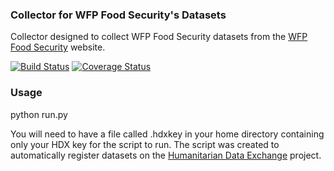 ### Collector for WFP Food Security's Datasets
Collector designed to collect WFP Food Security datasets from the [WFP Food Security](http://vam.wfp.org/sites/mvam_monitoring/) website.

[![Build Status](https://travis-ci.org/OCHA-DAP/hdxscraper-wfp-foodsecurity.svg?branch=master&ts=1)](https://travis-ci.org/OCHA-DAP/hdxscraper-wfp-foodsecurity) [![Coverage Status](https://coveralls.io/repos/github/OCHA-DAP/hdxscraper-wfp-foodsecurity/badge.svg?branch=master&ts=1)](https://coveralls.io/github/OCHA-DAP/hdxscraper-wfp-foodsecurity?branch=master)

### Usage
python run.py

You will need to have a file called .hdxkey in your home directory containing only your HDX key for the script to run. The script was created to automatically register datasets on the [Humanitarian Data Exchange](http://data.humdata.org/) project.